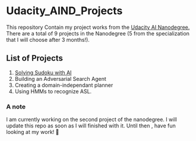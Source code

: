 # Udacity_AIND_Projects

This repository Contain my project works from the [Udacity AI Nanodegree.](https://in.udacity.com/course/artificial-intelligence-nanodegree--nd889) There are a total of 9 projects in the Nanodegree (5 from the specialization that I will choose after 3 months!).

## List of Projects 

1. [Solving Sudoku with AI](https://github.com/anukarsh1/Udacity_AIND_Projects/tree/master/Solving%20Sudoku%20Using%20AI)
2. Building an Adversarial Search Agent
3. Creating a domain-independant planner
4. Using HMMs to recognize ASL.

### A note

I am currently working on the second project of the nanodegree. I will update this repo as soon as I will finished with it.
  Until then , have fun looking at my work! :metal: 

